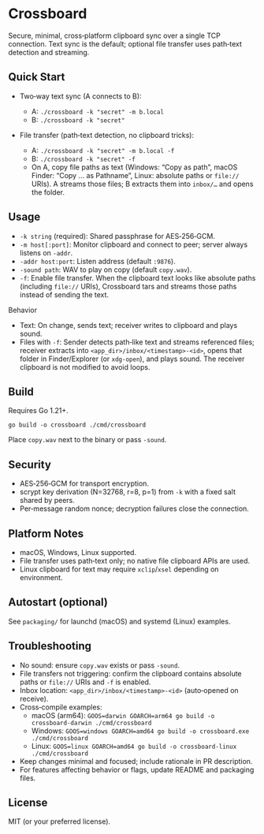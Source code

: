 # Crossboard

Secure, minimal, cross‑platform clipboard sync over a single TCP connection. Text sync is the default; optional file transfer uses path‑text detection and streaming.

## Quick Start

- Two‑way text sync (A connects to B):
  - A: `./crossboard -k "secret" -m b.local`
  - B: `./crossboard -k "secret"`

- File transfer (path‑text detection, no clipboard tricks):
  - A: `./crossboard -k "secret" -m b.local -f`
  - B: `./crossboard -k "secret" -f`
  - On A, copy file paths as text (Windows: “Copy as path”, macOS Finder: “Copy … as Pathname”, Linux: absolute paths or `file://` URIs). A streams those files; B extracts them into `inbox/…` and opens the folder.

## Usage

- `-k string` (required): Shared passphrase for AES‑256‑GCM.
- `-m host[:port]`: Monitor clipboard and connect to peer; server always listens on `-addr`.
- `-addr host:port`: Listen address (default `:9876`).
- `-sound path`: WAV to play on copy (default `copy.wav`).
- `-f`: Enable file transfer. When the clipboard text looks like absolute paths (including `file://` URIs), Crossboard tars and streams those paths instead of sending the text.

Behavior
- Text: On change, sends text; receiver writes to clipboard and plays sound.
- Files with `-f`: Sender detects path‑like text and streams referenced files; receiver extracts into `<app_dir>/inbox/<timestamp>-<id>`, opens that folder in Finder/Explorer (or `xdg-open`), and plays sound. The receiver clipboard is not modified to avoid loops.

## Build

Requires Go 1.21+.

```
go build -o crossboard ./cmd/crossboard
```

Place `copy.wav` next to the binary or pass `-sound`.

## Security

- AES‑256‑GCM for transport encryption.
- scrypt key derivation (N=32768, r=8, p=1) from `-k` with a fixed salt shared by peers.
- Per‑message random nonce; decryption failures close the connection.

## Platform Notes

- macOS, Windows, Linux supported.
- File transfer uses path‑text only; no native file clipboard APIs are used.
- Linux clipboard for text may require `xclip`/`xsel` depending on environment.

## Autostart (optional)

See `packaging/` for launchd (macOS) and systemd (Linux) examples.

## Troubleshooting

- No sound: ensure `copy.wav` exists or pass `-sound`.
- File transfers not triggering: confirm the clipboard contains absolute paths or `file://` URIs and `-f` is enabled.
- Inbox location: `<app_dir>/inbox/<timestamp>-<id>` (auto‑opened on receive).
- Cross‑compile examples:
  - macOS (arm64): `GOOS=darwin GOARCH=arm64 go build -o crossboard-darwin ./cmd/crossboard`
  - Windows: `GOOS=windows GOARCH=amd64 go build -o crossboard.exe ./cmd/crossboard`
  - Linux: `GOOS=linux GOARCH=amd64 go build -o crossboard-linux ./cmd/crossboard`
- Keep changes minimal and focused; include rationale in PR description.
- For features affecting behavior or flags, update README and packaging files.

## License

MIT (or your preferred license).
